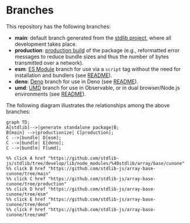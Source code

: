 <!--

@license Apache-2.0

Copyright (c) 2022 The Stdlib Authors.

Licensed under the Apache License, Version 2.0 (the "License");
you may not use this file except in compliance with the License.
You may obtain a copy of the License at

    http://www.apache.org/licenses/LICENSE-2.0

Unless required by applicable law or agreed to in writing, software
distributed under the License is distributed on an "AS IS" BASIS,
WITHOUT WARRANTIES OR CONDITIONS OF ANY KIND, either express or implied.
See the License for the specific language governing permissions and
limitations under the License.

-->

# Branches

This repository has the following branches:

-   **main**: default branch generated from the [stdlib project][stdlib-url], where all development takes place.
-   **production**: [production build][production-url] of the package (e.g., reformatted error messages to reduce bundle sizes and thus the number of bytes transmitted over a network).
-   **esm**: [ES Module][esm-url] branch for use via a `script` tag without the need for installation and bundlers (see [README][esm-readme]).
-   **deno**: [Deno][deno-url] branch for use in Deno (see [README][deno-readme]).
-   **umd**: [UMD][umd-url] branch for use in Observable, or in dual browser/Node.js environments (see [README][umd-readme]).

The following diagram illustrates the relationships among the above branches:

```mermaid
graph TD;
A[stdlib]-->|generate standalone package|B;
B[main] -->|productionize| C[production];
C -->|bundle| D[esm];
C -->|bundle| E[deno];
C -->|bundle| F[umd];

%% click A href "https://github.com/stdlib-js/stdlib/tree/develop/lib/node_modules/%40stdlib/array/base/cunone"
%% click B href "https://github.com/stdlib-js/array-base-cunone/tree/main"
%% click C href "https://github.com/stdlib-js/array-base-cunone/tree/production"
%% click D href "https://github.com/stdlib-js/array-base-cunone/tree/esm"
%% click E href "https://github.com/stdlib-js/array-base-cunone/tree/deno"
%% click F href "https://github.com/stdlib-js/array-base-cunone/tree/umd"
```

[stdlib-url]: https://github.com/stdlib-js/stdlib/tree/develop/lib/node_modules/%40stdlib/array/base/cunone
[production-url]: https://github.com/stdlib-js/array-base-cunone/tree/production
[deno-url]: https://github.com/stdlib-js/array-base-cunone/tree/deno
[deno-readme]: https://github.com/stdlib-js/array-base-cunone/blob/deno/README.md
[umd-url]: https://github.com/stdlib-js/array-base-cunone/tree/umd
[umd-readme]: https://github.com/stdlib-js/array-base-cunone/blob/umd/README.md
[esm-url]: https://github.com/stdlib-js/array-base-cunone/tree/esm
[esm-readme]: https://github.com/stdlib-js/array-base-cunone/blob/esm/README.md